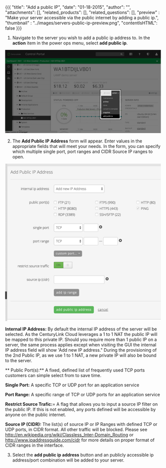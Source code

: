 {{{
  "title": "Add a public IP",
  "date": "01-18-2015",
  "author": "",
  "attachments": [],
  "related_products": [],
  "related_questions": [],
  "preview" : "Make your server accessible via the public internet by adding a public ip.",
  "thumbnail" : "../images/servers-public-ip-preview.png",
  "contentIsHTML": false
}}}

1. Navigate to the server you wish to add a public ip address to. In the **action** item in the power ops menu, select **add public ip**.

  ![Add a public ip address to a server in the Control Portal](../images/servers-public-ip-1.png)

2. The **Add Public IP Address** form will appear. Enter values in the appropriate fields that will meet your needs. In the form, you can specify which multiple single port, port ranges and CIDR Source IP ranges to open.

  ![Add a public ip address to a server in the Control Portal](../images/servers-public-ip-2.png)

  **Internal IP Address:** By default the internal IP address of the server will be selected. As the CenturyLink Cloud leverages a 1 to 1 NAT the public IP will be mapped to this private IP. Should you require more than 1 public IP on a server, the same process applies except when visiting the GUI the internal IP address field will show 'Add new IP address."  During the provisioning of the 2nd Public IP, as we use 1 to 1 NAT, a new private IP will also be bound to the server.

  ** Public Port(s):**  A fixed, defined list of frequently used TCP ports customers can simple select from to save time.

  **Single Port:** A specific TCP or UDP port for an application service

  **Port Range:** A specific range of TCP or UDP ports for an application service

  **Restrict Source Trafic:**= A flag that allows you to input a source IP filter on the public IP. If this is not enabled, any ports defined will be accessible by anyone on the public internet.

  **Source IP (CIDR):**  The list(s) of source IP or IP Ranges with defined TCP or UDP ports, in CIDR format. All other traffic will be blocked. Please see http://en.wikipedia.org/wiki/Classless_Inter-Domain_Routing or http://www.ipaddressguide.com/cidr for more details on proper format of CIDR ranges in the interface.

3. Select the **add public ip address** button and an publicly accessible ip address/port combination will be added to your server.
